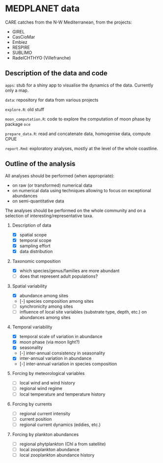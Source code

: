 # MEDPLANET data

CARE catches from the N-W Mediterranean, from the projects:

- GIREL
- CasCioMar
- Embiez
- RESPIRE
- SUBLIMO
- RadeICHTHYO (Villefranche)

## Description of the data and code

`apps`: stub for a shiny app to visualise the dynamics of the data. Currently only a map.

`data`: repository for data from various projects

`explore.R`: old stuff

`moon_computation.R`: code to explore the computation of moon phase by package `oce` 

`prepare_data.R`: read and concatenate data, homogenise data, compute CPUE

`report.Rmd`: exploratory analyses, mostly at the level of the whole coastline.


## Outline of the analysis

All analyses should be performed (when appropriate):

-   on raw (or transformed) numerical data
-   on numerical data using techniques allowing to focus on exceptional abundances
-   on semi-quantitative data

The analyses should be performed on the whole community and on a selection of interesting/representative taxa.

1. Description of data
    - [x] spatial scope
    - [x] temporal scope
    - [x] sampling effort
    - [x] data distribution

2. Taxonomic composition
    - [x] which species/genus/families are more abundant
    - [ ] does that represent adult populations?

3. Spatial variability
    - [x] abundance among sites
    - [-] species composition among sites
    - [ ] synchronicity among sites
    - [ ] influence of local site variables (substrate type, depth, etc.) on abundances among sites
    
4. Temporal variability
    - [x] temporal scale of variation in abundance
    - [x] moon phase (via moon light?)
    - [x] seasonality
    - [-] inter-annual consistency in seasonality
    - [x] inter-annual variation in abundance
    - [-] inter-annual variation in species composition
        
5. Forcing by meteorological variables
    - [ ] local wind and wind history
    - [ ] regional wind regime
    - [ ] local temperature and temperature history

6. Forcing by currents
    - [ ] regional current intensity
    - [ ] current position
    - [ ] regional current dynamics (eddies, etc.)
    
7. Forcing by plankton abundances
    - [ ] regional phytplankton (Chl a from satellite)
    - [ ] local zooplankton abundance
    - [ ] local zooplankton abundance history
